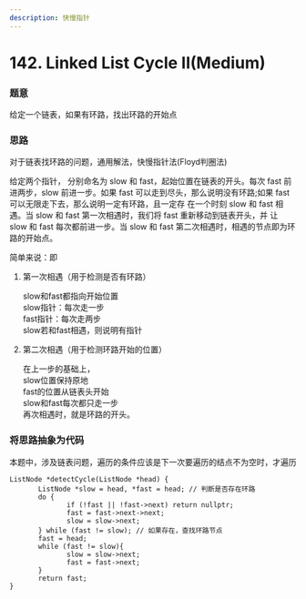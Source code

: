 ```yaml
---
description: 快慢指针
---
```


# 142. Linked List Cycle II(Medium)

### 题意

给定一个链表，如果有环路，找出环路的开始点

### 思路

对于链表找环路的问题，通用解法，快慢指针法(Floyd判圈法)

给定两个指针， 分别命名为 slow 和 fast，起始位置在链表的开头。每次 fast 前进两步，slow 前进一步。如果 fast 可以走到尽头，那么说明没有环路;如果 fast 可以无限走下去，那么说明一定有环路，且一定存 在一个时刻 slow 和 fast 相遇。当 slow 和 fast 第一次相遇时，我们将 fast 重新移动到链表开头，并 让 slow 和 fast 每次都前进一步。当 slow 和 fast 第二次相遇时，相遇的节点即为环路的开始点。

简单来说：即

1.  第一次相遇（用于检测是否有环路）

    slow和fast都指向开始位置\
    slow指针：每次走一步\
    fast指针：每次走两步\
    slow若和fast相遇，则说明有指针
2.  第二次相遇（用于检测环路开始的位置）

    在上一步的基础上，\
    slow位置保持原地\
    fast的位置从链表头开始\
    slow和fast每次都只走一步\
    再次相遇时，就是环路的开头。

### 将思路抽象为代码

本题中，涉及链表问题，遍历的条件应该是下一次要遍历的结点不为空时，才遍历

```
ListNode *detectCycle(ListNode *head) { 
       ListNode *slow = head, *fast = head; // 判断是否存在环路
       do {
              if (!fast || !fast->next) return nullptr;
              fast = fast->next->next;
              slow = slow->next;
       } while (fast != slow); // 如果存在，查找环路节点 
       fast = head;
       while (fast != slow){
              slow = slow->next;
              fast = fast->next;
       }
       return fast;
}
```
